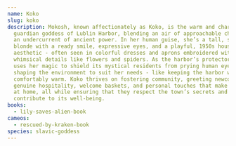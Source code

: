 ```yaml
---
name: Koko
slug: koko
description: Mokosh, known affectionately as Koko, is the warm and charismatic
  guardian goddess of Lublin Harbor, blending an air of approachable charm with
  an undercurrent of ancient power. In her human guise, she’s a tall, striking
  blonde with a ready smile, expressive eyes, and a playful, 1950s housewife
  aesthetic - often seen in colorful dresses and aprons embroidered with
  whimsical details like flowers and spiders. As the harbor’s protector, she
  uses her magic to shield its mystical residents from prying human eyes, subtly
  shaping the environment to suit her needs - like keeping the harbor waters
  comfortably warm. Koko thrives on fostering community, greeting newcomers with
  genuine hospitality, welcome baskets, and personal touches that make them feel
  at home, all while ensuring that they respect the town’s secrets and
  contribute to its well-being.
books:
  - lily-saves-alien-book
cameos:
  - rescued-by-kraken-book
species: slavic-goddess
---
```

